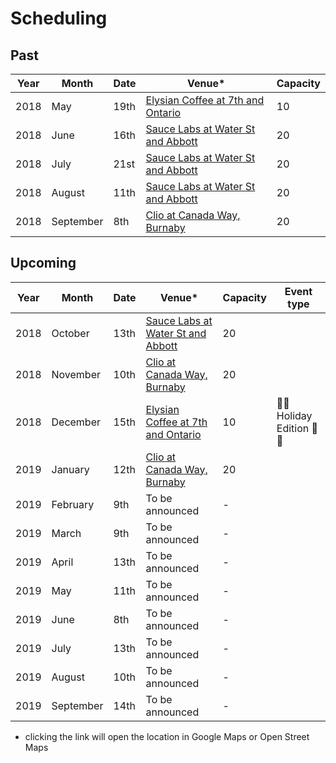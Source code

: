 # Scheduling

## Past

Year | Month | Date | Venue* | Capacity
---- | ----- | ---- | ----- | --------
2018 | May | 19th | [Elysian Coffee at 7th and Ontario](https://goo.gl/maps/vFcNsTtmu2C2) | 10
2018 | June | 16th | [Sauce Labs at Water St and Abbott](https://osm.org/go/WJQrN1jlA?way=136258919) | 20 |
2018 | July | 21st | [Sauce Labs at Water St and Abbott](https://osm.org/go/WJQrN1jlA?way=136258919) | 20 |
2018 | August | 11th | [Sauce Labs at Water St and Abbott](https://osm.org/go/WJQrN1jlA?way=136258919) | 20 |
2018 | September | 8th | [Clio at Canada Way, Burnaby](https://goo.gl/maps/fCoVMK4GA7w) | 20 |

## Upcoming

Year | Month | Date | Venue* | Capacity | Event type
---- | ----- | ---- | ----- | -------- | ----------
2018 | October | 13th | [Sauce Labs at Water St and Abbott](https://osm.org/go/WJQrN1jlA?way=136258919) | 20 |
2018 | November | 10th | [Clio at Canada Way, Burnaby](https://goo.gl/maps/fCoVMK4GA7w) | 20 |
2018 | December | 15th | [Elysian Coffee at 7th and Ontario](https://goo.gl/maps/vFcNsTtmu2C2) | 10 | 🎄🎄 Holiday Edition 🎄🎄
2019 | January | 12th | [Clio at Canada Way, Burnaby](https://goo.gl/maps/fCoVMK4GA7w) | 20 |
2019 | February | 9th | To be announced | - |
2019 | March | 9th | To be announced | - |
2019 | April | 13th | To be announced | - |
2019 | May | 11th | To be announced | - |
2019 | June | 8th | To be announced | - |
2019 | July | 13th | To be announced | - |
2019 | August | 10th | To be announced | - |
2019 | September | 14th | To be announced | - |

* clicking the link will open the location in Google Maps or Open Street Maps
